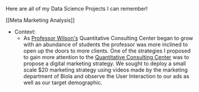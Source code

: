 Here are all of my Data Science Projects I can remember!

[[Meta Marketing Analysis]]
- Context: 
    - As [Professor Wilson's](https://www.biola.edu/directory/people/jason-wilson) Quantitative Consulting Center began to grow with an abundance of students the professor was more inclined to open up the doors to more clients. One of the strategies I proposed to gain more attention to the [Quantitative Consulting Center](https://www.biola.edu/quantitative-consulting-center) was to propose a digital marketing strategy. We sought to deploy a small scale $20 marketing strategy using videos made by the marketing department of Biola and observe the User Interaction to our ads as well as our target demographic.


